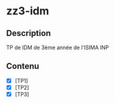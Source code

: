 # zz3-idm

## Description

TP de IDM de 3ème année de l'ISIMA INP

## Contenu

- [x] [TP1]
- [x] [TP2]
- [x] [TP3]